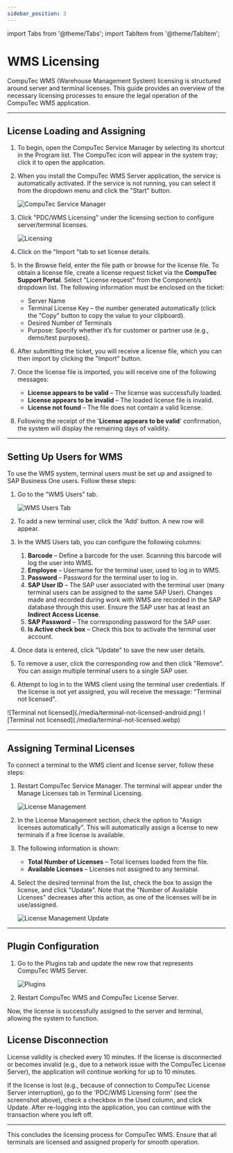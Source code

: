 ```yaml
---
sidebar_position: 3
---
```

import Tabs from '@theme/Tabs';
import TabItem from '@theme/TabItem';

# WMS Licensing

CompuTec WMS (Warehouse Management System) licensing is structured around server and terminal licenses. This guide provides an overview of the necessary licensing processes to ensure the legal operation of the CompuTec WMS application.

---

## License Loading and Assigning

1. To begin, open the CompuTec Service Manager by selecting its shortcut in the Program list. The CompuTec icon will appear in the system tray; click it to open the application.

2. When you install the CompuTec WMS Server application, the service is automatically activated. If the service is not running, you can select it from the dropdown menu and click the "Start" button.

    ![CompuTec Service Manager](./media/computec-service-manager.webp)

3. Click "PDC/WMS Licensing" under the licensing section to configure server/terminal licenses.

    ![Licensing](./media/computec-service-manager-licensing.webp)

4. Click on the "Import "tab to set license details.
5. In the Browse field, enter the file path or browse for the license file. To obtain a license file, create a license request ticket via the **CompuTec Support Portal**. Select "License request" from the Component/s dropdown list. The following information must be enclosed on the ticket:

    - Server Name
    - Terminal License Key – the number generated automatically (click the "Copy" button to copy the value to your clipboard).
    - Desired Number of Terminals
    - Purpose: Specify whether it’s for customer or partner use (e.g., demo/test purposes).
6. After submitting the ticket, you will receive a license file, which you can then import by clicking the "Import" button.
7. Once the license file is imported, you will receive one of the following messages:

    - **License appears to be valid** – The license was successfully loaded.
    - **License appears to be invalid** – The loaded license file is invalid.
    - **License not found** – The file does not contain a valid license.
8. Following the receipt of the '**License appears to be valid**' confirmation, the system will display the remaining days of validity.

---

## Setting Up Users for WMS

To use the WMS system, terminal users must be set up and assigned to SAP Business One users. Follow these steps:

1. Go to the "WMS Users" tab.

    ![WMS Users Tab](./media/wms-users-tab.webp)
2. To add a new terminal user, click the 'Add' button. A new row will appear.

3. In the WMS Users tab, you can configure the following columns:

    1. **Barcode** – Define a barcode for the user. Scanning this barcode will log the user into WMS.
    2. **Employee** – Username for the terminal user, used to log in to WMS.
    3. **Password** – Password for the terminal user to log in.
    4. **SAP User ID** – The SAP user associated with the terminal user (many terminal users can be assigned to the same SAP User). Changes made and recorded during work with WMS are recorded in the SAP database through this user. Ensure the SAP user has at least an **Indirect Access License**.
    5. **SAP Password** – The corresponding password for the SAP user.
    6. **Is Active check box** – Check this box to activate the terminal user account.

4. Once data is entered, click "Update" to save the new user details.

5. To remove a user, click the corresponding row and then click "Remove".
You can assign multiple terminal users to a single SAP user.

6. Attempt to log in to the WMS client using the terminal user credentials. If the license is not yet assigned, you will receive the message: "Terminal not licensed".

<Tabs groupId="os" defaultValue="android">
  <TabItem value="android" label="Android">
    ![Terminal not licensed](./media/terminal-not-licensed-android.png)

  </TabItem>
  <TabItem value="legacy" label="Legacy Client">
    ![Terminal not licensed](./media/terminal-not-licensed.webp)

  </TabItem>
</Tabs>

---

## Assigning Terminal Licenses

To connect a terminal to the WMS client and license server, follow these steps:

1. Restart CompuTec Service Manager. The terminal will appear under the Manage Licenses tab in Terminal Licensing.

    ![License Management](./media/license-management.webp)

2. In the License Management section, check the option to "Assign licenses automatically". This will automatically assign a license to new terminals if a free license is available.

3. The following information is shown:

    - **Total Number of Licenses** – Total licenses loaded from the file.
    - **Available Licenses** – Licenses not assigned to any terminal.

4. Select the desired terminal from the list, check the box to assign the license, and click "Update". Note that the "Number of Available Licenses" decreases after this action, as one of the licenses will be in use/assigned.

    ![License Management Update](./media/license-management-update.webp)

---

## Plugin Configuration

1. Go to the Plugins tab and update the new row that represents CompuTec WMS Server.

    ![Plugins](./media/plugins-list.webp)
2. Restart CompuTec WMS and CompuTec License Server.

Now, the license is successfully assigned to the server and terminal, allowing the system to function.

## License Disconnection

License validity is checked every 10 minutes. If the license is disconnected or becomes invalid (e.g., due to a network issue with the CompuTec License Server), the application will continue working for up to 10 minutes.

If the license is lost (e.g., because of connection to CompuTec License Server interruption), go to the 'PDC/WMS Licensing form' (see the screenshot above), check a checkbox in the Used column, and click Update. After re-logging into the application, you can continue with the transaction where you left off.

---

This concludes the licensing process for CompuTec WMS. Ensure that all terminals are licensed and assigned properly for smooth operation.
